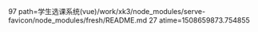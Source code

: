 97 path=学生选课系统(vue)/work/xk3/node_modules/serve-favicon/node_modules/fresh/README.md
27 atime=1508659873.754855
